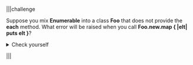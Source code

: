 |||challenge

  Suppose you mix __Enumerable__ into a class __Foo__ that does not
  provide the __each__ method.  What error will be raised when you
  call __Foo.new.map { |elt| puts elt }__?
  <details><summary>Check yourself</summary>The __map__ method in __Enumerable__ will attempt to call __each__ on its receiver, but since the new __Foo__ object doesn't define __each__, Ruby will raise an Undefined Method error.</details>

|||
